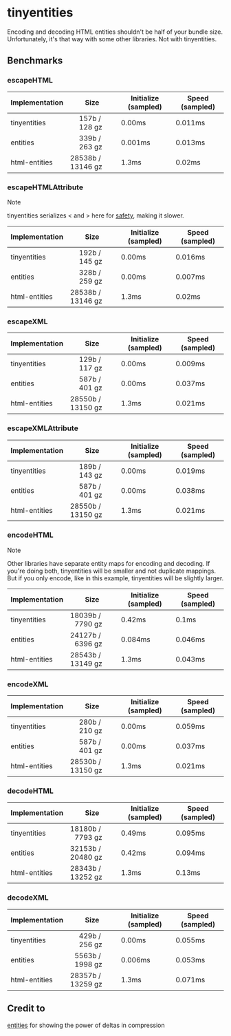 # tinyentities

Encoding and decoding HTML entities shouldn't be half of your bundle size. Unfortunately, it's that way with some other libraries. Not with tinyentities.

## Benchmarks
### escapeHTML
| Implementation | Size | Initialize (sampled) | Speed (sampled) |
| --- | --- | --- | --- |
| tinyentities |   157b /   128 gz | 0.00ms | 0.011ms |
| entities |   339b /   263 gz | 0.001ms | 0.013ms |
| html-entities | 28538b / 13146 gz | 1.3ms | 0.02ms |

### escapeHTMLAttribute
> [!NOTE]
> tinyentities serializes &lt; and &gt; here for [safety](https://developer.chrome.com/blog/escape-attributes),
> making it slower.

| Implementation | Size | Initialize (sampled) | Speed (sampled) |
| --- | --- | --- | --- |
| tinyentities |   192b /   145 gz | 0.00ms | 0.016ms |
| entities |   328b /   259 gz | 0.00ms | 0.007ms |
| html-entities | 28538b / 13146 gz | 1.3ms | 0.02ms |

### escapeXML
| Implementation | Size | Initialize (sampled) | Speed (sampled) |
| --- | --- | --- | --- |
| tinyentities |   129b /   117 gz | 0.00ms | 0.009ms |
| entities |   587b /   401 gz | 0.00ms | 0.037ms |
| html-entities | 28550b / 13150 gz | 1.3ms | 0.021ms |

### escapeXMLAttribute
| Implementation | Size | Initialize (sampled) | Speed (sampled) |
| --- | --- | --- | --- |
| tinyentities |   189b /   143 gz | 0.00ms | 0.019ms |
| entities |   587b /   401 gz | 0.00ms | 0.038ms |
| html-entities | 28550b / 13150 gz | 1.3ms | 0.021ms |

### encodeHTML
> [!NOTE]
> Other libraries have separate entity maps for encoding and decoding.
> If you're doing both, tinyentities will be smaller and not duplicate mappings.
> But if you only encode, like in this example, tinyentities will be slightly larger.

| Implementation | Size | Initialize (sampled) | Speed (sampled) |
| --- | --- | --- | --- |
| tinyentities | 18039b /  7790 gz | 0.42ms | 0.1ms |
| entities | 24127b /  6396 gz | 0.084ms | 0.046ms |
| html-entities | 28543b / 13149 gz | 1.3ms | 0.043ms |

### encodeXML
| Implementation | Size | Initialize (sampled) | Speed (sampled) |
| --- | --- | --- | --- |
| tinyentities |   280b /   210 gz | 0.00ms | 0.059ms |
| entities |   587b /   401 gz | 0.00ms | 0.037ms |
| html-entities | 28530b / 13150 gz | 1.3ms | 0.021ms |

### decodeHTML
| Implementation | Size | Initialize (sampled) | Speed (sampled) |
| --- | --- | --- | --- |
| tinyentities | 18180b /  7793 gz | 0.49ms | 0.095ms |
| entities | 32153b / 20480 gz | 0.42ms | 0.094ms |
| html-entities | 28343b / 13252 gz | 1.3ms | 0.13ms |

### decodeXML
| Implementation | Size | Initialize (sampled) | Speed (sampled) |
| --- | --- | --- | --- |
| tinyentities |   429b /   256 gz | 0.00ms | 0.055ms |
| entities |  5563b /  1998 gz | 0.006ms | 0.053ms |
| html-entities | 28357b / 13259 gz | 1.3ms | 0.071ms |

## Credit to
[entities](https://github.com/fb55/entities) for showing the power of deltas in compression
